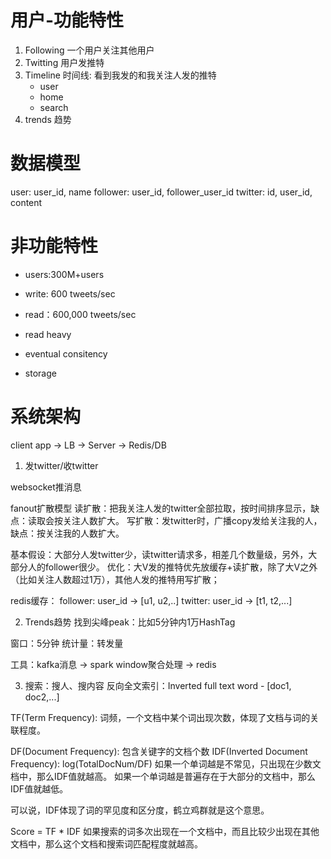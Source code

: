 
# 用户-功能特性
1. Following 一个用户关注其他用户
2. Twitting 用户发推特
3. Timeline 时间线: 看到我发的和我关注人发的推特
    - user
    - home
    - search
4. trends 趋势 

# 数据模型
user: user_id, name
follower: user_id, follower_user_id
twitter: id, user_id, content

# 非功能特性
- users:300M+users
- write: 600 tweets/sec
- read：600,000 tweets/sec

- read heavy
- eventual consitency
- storage

# 系统架构
client app -> LB -> Server -> Redis/DB


1. 发twitter/收twitter

websocket推消息

fanout扩散模型
读扩散：把我关注人发的twitter全部拉取，按时间排序显示，缺点：读取会按关注人数扩大。
写扩散：发twitter时，广播copy发给关注我的人，缺点：按关注我的人数扩大。

基本假设：大部分人发twitter少，读twitter请求多，相差几个数量级，另外，大部分人的follower很少。
优化：大V发的推特优先放缓存+读扩散，除了大V之外（比如关注人数超过1万），其他人发的推特用写扩散；

redis缓存：
follower: user_id -> [u1, u2,..]
twitter: user_id -> [t1, t2,...]


2. Trends趋势
找到尖峰peak：比如5分钟内1万HashTag

窗口：5分钟
统计量：转发量

工具：kafka消息 -> spark window聚合处理 -> redis


3. 搜索：搜人、搜内容
反向全文索引：Inverted full text
word - [doc1, doc2,...]

TF(Term Frequency): 词频，一个文档中某个词出现次数，体现了文档与词的关联程度。

DF(Document Frequency): 包含关键字的文档个数
IDF(Inverted Document Frequency): log(TotalDocNum/DF)
如果一个单词越是不常见，只出现在少数文档中，那么IDF值就越高。
如果一个单词越是普遍存在于大部分的文档中，那么IDF值就越低。

可以说，IDF体现了词的罕见度和区分度，鹤立鸡群就是这个意思。

Score = TF * IDF 
如果搜索的词多次出现在一个文档中，而且比较少出现在其他文档中，那么这个文档和搜索词匹配程度就越高。



